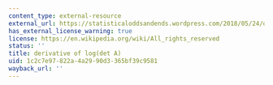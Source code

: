 ```yaml
---
content_type: external-resource
external_url: https://statisticaloddsandends.wordpress.com/2018/05/24/derivative-of-log-det-x/
has_external_license_warning: true
license: https://en.wikipedia.org/wiki/All_rights_reserved
status: ''
title: derivative of log(det A)
uid: 1c2c7e97-822a-4a29-90d3-365bf39c9581
wayback_url: ''
---
```

